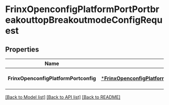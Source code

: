 # FrinxOpenconfigPlatformPortPortbreakouttopBreakoutmodeConfigRequest

## Properties
Name | Type | Description | Notes
------------ | ------------- | ------------- | -------------
**FrinxOpenconfigPlatformPortconfig** | [***FrinxOpenconfigPlatformPortPortbreakouttopBreakoutmodeConfig**](frinx.openconfig.platform.port.portbreakouttop.breakoutmode.Config.md) |  | [optional] [default to null]

[[Back to Model list]](../README.md#documentation-for-models) [[Back to API list]](../README.md#documentation-for-api-endpoints) [[Back to README]](../README.md)


